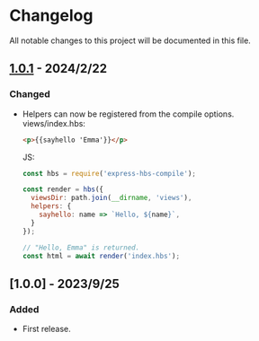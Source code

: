 # Changelog
All notable changes to this project will be documented in this file.

## [1.0.1] - 2024/2/22
### Changed
- Helpers can now be registered from the compile options.  
    views/index.hbs:
    ```html
    <p>{{sayhello 'Emma'}}</p>
    ```

    JS:
    ```js
    const hbs = require('express-hbs-compile');
    
    const render = hbs({
      viewsDir: path.join(__dirname, 'views'),
      helpers: {
        sayhello: name => `Hello, ${name}`,
      }
    });

    // "Hello, Emma" is returned.
    const html = await render('index.hbs');
    ```
    

## [1.0.0] - 2023/9/25
### Added
- First release.

[1.0.1]: https://github.com/takuya-motoshima/express-hbs-compile/compare/v1.0.0...v1.0.1